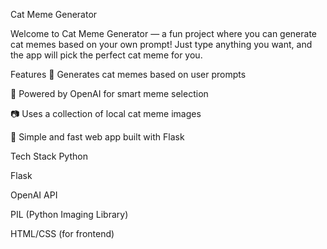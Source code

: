 Cat Meme Generator

Welcome to Cat Meme Generator — a fun project where you can generate cat memes based on your own prompt!
Just type anything you want, and the app will pick the perfect cat meme for you.

Features
🐾 Generates cat memes based on user prompts

🧠 Powered by OpenAI for smart meme selection

📷 Uses a collection of local cat meme images

🚀 Simple and fast web app built with Flask



Tech Stack
Python

Flask

OpenAI API

PIL (Python Imaging Library)

HTML/CSS (for frontend)
